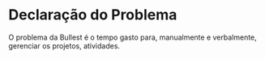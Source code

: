 # Declaração do Problema

O problema da Bullest é o tempo gasto para, manualmente e verbalmente, gerenciar os projetos, atividades. 
